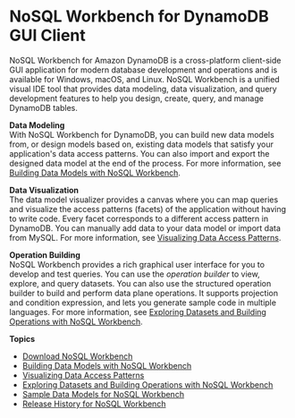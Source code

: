 # NoSQL Workbench for DynamoDB GUI Client<a name="workbench"></a>

NoSQL Workbench for Amazon DynamoDB is a cross\-platform client\-side GUI application for modern database development and operations and is available for Windows, macOS, and Linux\. NoSQL Workbench is a unified visual IDE tool that provides data modeling, data visualization, and query development features to help you design, create, query, and manage DynamoDB tables\.

**Data Modeling**  
With NoSQL Workbench for DynamoDB, you can build new data models from, or design models based on, existing data models that satisfy your application's data access patterns\. You can also import and export the designed data model at the end of the process\. For more information, see [Building Data Models with NoSQL Workbench](workbench.Modeler.md)\.

**Data Visualization**  
The data model visualizer provides a canvas where you can map queries and visualize the access patterns \(facets\) of the application without having to write code\. Every facet corresponds to a different access pattern in DynamoDB\. You can manually add data to your data model or import data from MySQL\. For more information, see [Visualizing Data Access Patterns](workbench.Visualizer.md)\.

**Operation Building**  
NoSQL Workbench provides a rich graphical user interface for you to develop and test queries\. You can use the *operation builder* to view, explore, and query datasets\. You can also use the structured operation builder to build and perform data plane operations\. It supports projection and condition expression, and lets you generate sample code in multiple languages\. For more information, see [Exploring Datasets and Building Operations with NoSQL Workbench](workbench.querybuilder.md)\.

**Topics**
+ [Download NoSQL Workbench](workbench.settingup.md)
+ [Building Data Models with NoSQL Workbench](workbench.Modeler.md)
+ [Visualizing Data Access Patterns](workbench.Visualizer.md)
+ [Exploring Datasets and Building Operations with NoSQL Workbench](workbench.querybuilder.md)
+ [Sample Data Models for NoSQL Workbench](workbench.SampleModels.md)
+ [Release History for NoSQL Workbench](WorkbenchDocumentHistory.md)